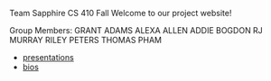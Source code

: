 Team Sapphire CS 410 Fall 
Welcome to our project website!


Group Members:
GRANT ADAMS
ALEXA ALLEN
ADDIE BOGDON
RJ MURRAY
RILEY PETERS
THOMAS PHAM

* [presentations](./project/presentations)
* [bios](./project/bios)

